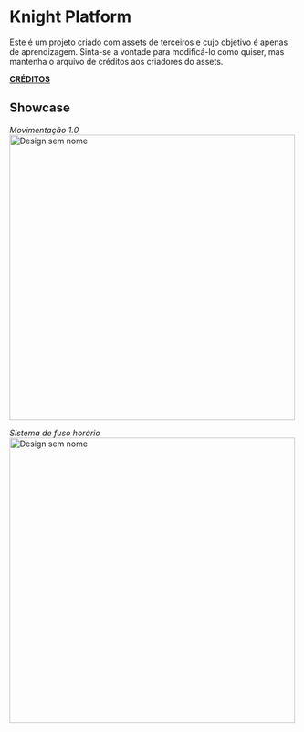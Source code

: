 # Knight Platform
Este é um projeto criado com assets de terceiros e cujo objetivo é apenas de aprendizagem. Sinta-se a vontade para modificá-lo como quiser, mas mantenha o arquivo de créditos aos criadores do assets.

[**CRÉDITOS**](CREDITS.md)

## Showcase

_Movimentação 1.0_  
<a href="https://youtu.be/9OOM4-s1bhU?si=N7BJD2sTc9WFs3ZE">
    <img src="https://github.com/Ralob7002/Knight-Platform/assets/146876856/b14769a5-dde5-419b-9d57-8fc9f76e455e" alt="Design sem nome" width="500">
</a>

_Sistema de fuso horário_  
<a href="https://youtu.be/a9SR8FG95pY?si=Tcnqi6neSY__f_4j">
    <img src="https://github.com/Ralob7002/Knight-Platform/assets/146876856/72b15cc6-0dd2-47f8-ba02-bdd17a49357d" alt="Design sem nome" width="500">
</a>
